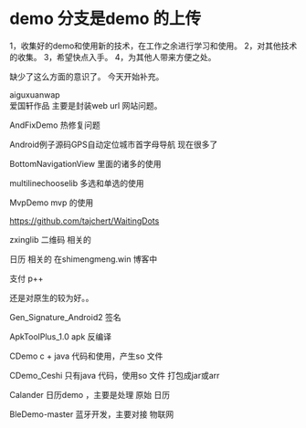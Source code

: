 # demo 分支是demo 的上传


1，收集好的demo和使用新的技术，在工作之余进行学习和使用。
2，对其他技术的收集。
3，希望快点入手。
4，为其他人带来方便之处。

缺少了这么方面的意识了。
今天开始补充。

aiguxuanwap  
爱国轩作品 
主要是封装web url 网站问题。

AndFixDemo  热修复问题

Android例子源码GPS自动定位城市首字母导航  现在很多了

BottomNavigationView 里面的诸多的使用

multilinechooselib 多选和单选的使用


MvpDemo mvp 的使用

https://github.com/tajchert/WaitingDots

zxinglib 二维码 相关的

日历 相关的
在shimengmeng.win 博客中

支付 p++

还是对原生的较为好。。

Gen_Signature_Android2 签名

ApkToolPlus_1.0  apk  反编译

CDemo  c + java 代码和使用，产生so 文件 

CDemo_Ceshi  只有java 代码，使用so 文件 打包成jar或arr

Calander  日历demo ，主要是处理 原始 日历

BleDemo-master  蓝牙开发，主要对接 物联网